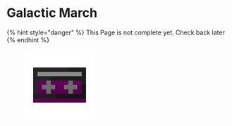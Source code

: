 # Galactic March

{% hint style="danger" %}
This Page is not complete yet. Check back later
{% endhint %}

<figure><img src="https://github.com/ItsMePok/PFE/blob/wikiAssets/cassette/cassette_galactic_march.png?raw=true" alt=""><figcaption></figcaption></figure>
